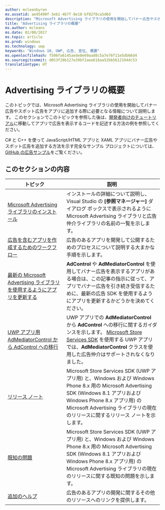 ```yaml
---
author: mcleanbyron
ms.assetid: ae45490f-3eb1-4b7f-8e18-bf82f0ca5d6d
description: "Microsoft Advertising ライブラリの使用を開始してバナー広告やスポット広告をアプリに追加する際に必要となる情報を確認してください。"
title: "Advertising ライブラリの概要"
ms.author: mcleans
ms.date: 02/08/2017
ms.topic: article
ms.prod: windows
ms.technology: uwp
keywords: "Windows 10, UWP, 広告, 宣伝, 概要"
ms.openlocfilehash: f506fa6145aede8e69aad8c5a7e76f11e5db66d4
ms.sourcegitcommit: d053f28b127e39bf2aee616aa52bb5612194dc53
translationtype: HT
---
```

# <a name="get-started-with-the-advertising-libraries"></a>Advertising ライブラリの概要




このトピックでは、Microsoft Advertising ライブラリの使用を開始してバナー広告やスポット広告をアプリに追加する際に必要となる情報について説明します。 このセクションでこのトピックを参照した後は、[開発者向けのチュートリアル](developer-walkthroughs.md)に移動してアプリで広告を表示するコードを記述する方法の例を参照してください。

C# と C++ を使って JavaScript/HTML アプリと XAML アプリにバナー広告やスポット広告を追加する方法を示す完全なサンプル プロジェクトについては、[GitHub の広告サンプル](http://aka.ms/githubads)をご覧ください。

 

## <a name="in-this-section"></a>このセクションの内容

| トピック                                                                                                       | 説明                 |
|-------------------------------------------------------------------------------------------------------------|-----------------------------|
| [Microsoft Advertising ライブラリのインストール](install-the-microsoft-advertising-libraries.md) |  インストールの詳細について説明し、Visual Studio の **[参照マネージャー]** ダイアログ ボックスで表示されるように Microsoft Advertising ライブラリと広告仲介ライブラリの名前の一覧を示します。  |
| [広告を含むアプリを作成するためのワークフロー](workflows-for-creating-apps-with-ads.md)     |  広告のあるアプリを開発して公開するためのプロセスについて説明する大まかな手順を示します。   |
| [最新の Microsoft Advertising ライブラリを使用するようにアプリを更新する](update-your-app-to-the-latest-advertising-libraries.md)  | **AdControl** や **AdMediatorControl** を使用してバナー広告を表示するアプリがある場合は、この記事の指示に従って、アプリでバナー広告を引き続き受信するために、最新の広告 SDK を使用するようにアプリを更新するかどうかを決めてください。  |
| [UWP アプリ用 AdMediatorControl から AdControl への移行](migrate-from-admediatorcontrol-to-adcontrol.md)  | UWP アプリでの **AdMediatorControl** から **AdControl** への移行に関するガイダンスを示します。 [Microsoft Store Services SDK](http://aka.ms/store-em-sdk) を使用する UWP アプリでは、**AdMediatorControl** クラスを使用した広告仲介はサポートされなくなりました。   |
| [リリース ノート](release-notes-for-the-advertising-libraries.md)         |  Microsoft Store Services SDK (UWP アプリ用) と、Windows および Windows Phone 8.x 用の Microsoft Advertising SDK (Windows 8.1 アプリおよび Windows Phone 8.x アプリ用) の Microsoft Advertising ライブラリの現在のリリースに関するリリース ノートを示します。   |
| [既知の問題](known-issues-for-the-advertising-libraries.md)      |  Microsoft Store Services SDK (UWP アプリ用) と、Windows および Windows Phone 8.x 用の Microsoft Advertising SDK (Windows 8.1 アプリおよび Windows Phone 8.x アプリ用) の Microsoft Advertising ライブラリの現在のリリースに関する既知の問題を示します。   |
| [追加のヘルプ](additional-help.md)                                    |   広告のあるアプリの開発に関するその他のリソースへのリンクを提供します。  |


 

 
